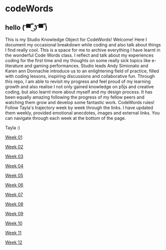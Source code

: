 # codeWords
## hello ( ͡▀̿ ̿ ͜ʖ ͡▀̿ ̿)

This is my Studio Knowledge Object for CodeWords! Welcome! Here I document my occasional breakdown while coding and also talk about things I find really cool. This is a space for me to archive everything I have learnt in the wonderful Code Words class. I reflect and talk about my experiences coding for the first time and my thoughts on some really sick topics like e-literature and gaming performances. Studio leads Andy Simionato and Karen ann Donnachie introduce us to an enlightening field of practice, filled with coding lessons, inspiring discussions and collaborative fun. Through this repo, I am able to revisit my progress and feel proud of my learning growth and also realise I not only gained knowledge on p5js and creative coding, but also learnt more about myself and my design process. It has been equally amazing following the progress of my fellow peers and watching them grow and develop some fantastic work. CodeWords rules! Follow Tayla's trajectory week by week through the links. I have updated them weekly, provided emotional anecdotes, images and external links. You can navigate through each week at the bottom of the page. 

Tayla :)

 [Week 01](https://taylarogic.github.io/codeWords/01/) 
 
 [Week 02](https://taylarogic.github.io/codeWords/02/)
 
 [Week 03](https://taylarogic.github.io/codeWords/03/)
 
 [Week 04](https://taylarogic.github.io/codeWords/04/)
 
 [Week 05](https://taylarogic.github.io/codeWords/05/)
 
 [Week 06](https://taylarogic.github.io/codeWords/06/)
 
 [Week 07](https://taylarogic.github.io/codeWords/07/)
 
 [Week 08](https://taylarogic.github.io/codeWords/08/)
 
 [Week 09](https://taylarogic.github.io/codeWords/09/)
 
 [Week 10](https://taylarogic.github.io/codeWords/10/)
 
 [Week 11](https://taylarogic.github.io/codeWords/11/)
 
 [Week 12](https://taylarogic.github.io/codeWords/12/)
